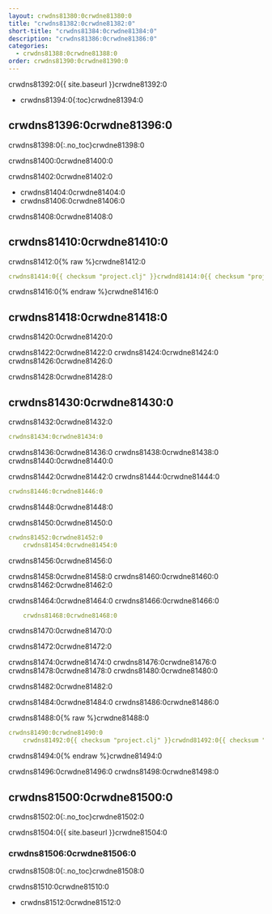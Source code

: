 ```yaml
---
layout: crwdns81380:0crwdne81380:0
title: "crwdns81382:0crwdne81382:0"
short-title: "crwdns81384:0crwdne81384:0"
description: "crwdns81386:0crwdne81386:0"
categories:
  - crwdns81388:0crwdne81388:0
order: crwdns81390:0crwdne81390:0
---
```

crwdns81392:0{{ site.baseurl }}crwdne81392:0

* crwdns81394:0{:toc}crwdne81394:0

## crwdns81396:0crwdne81396:0

crwdns81398:0{:.no_toc}crwdne81398:0

crwdns81400:0crwdne81400:0

crwdns81402:0crwdne81402:0

* crwdns81404:0crwdne81404:0
* crwdns81406:0crwdne81406:0

crwdns81408:0crwdne81408:0

## crwdns81410:0crwdne81410:0

crwdns81412:0{% raw %}crwdne81412:0

```yaml
crwdns81414:0{{ checksum "project.clj" }}crwdnd81414:0{{ checksum "project.clj" }}crwdne81414:0     
```

crwdns81416:0{% endraw %}crwdne81416:0

## crwdns81418:0crwdne81418:0

crwdns81420:0crwdne81420:0

crwdns81422:0crwdne81422:0 crwdns81424:0crwdne81424:0 crwdns81426:0crwdne81426:0

crwdns81428:0crwdne81428:0

## crwdns81430:0crwdne81430:0

crwdns81432:0crwdne81432:0

```yaml
crwdns81434:0crwdne81434:0
```

crwdns81436:0crwdne81436:0 crwdns81438:0crwdne81438:0 crwdns81440:0crwdne81440:0

crwdns81442:0crwdne81442:0 crwdns81444:0crwdne81444:0

```yaml
crwdns81446:0crwdne81446:0
```

crwdns81448:0crwdne81448:0

crwdns81450:0crwdne81450:0

```yaml
crwdns81452:0crwdne81452:0
    crwdns81454:0crwdne81454:0
```

crwdns81456:0crwdne81456:0

crwdns81458:0crwdne81458:0 crwdns81460:0crwdne81460:0 crwdns81462:0crwdne81462:0

crwdns81464:0crwdne81464:0 crwdns81466:0crwdne81466:0

```yaml
    crwdns81468:0crwdne81468:0
```

crwdns81470:0crwdne81470:0

crwdns81472:0crwdne81472:0

crwdns81474:0crwdne81474:0 crwdns81476:0crwdne81476:0 crwdns81478:0crwdne81478:0 crwdns81480:0crwdne81480:0

crwdns81482:0crwdne81482:0

crwdns81484:0crwdne81484:0 crwdns81486:0crwdne81486:0

crwdns81488:0{% raw %}crwdne81488:0

```yaml
crwdns81490:0crwdne81490:0
    crwdns81492:0{{ checksum "project.clj" }}crwdnd81492:0{{ checksum "project.clj" }}crwdne81492:0
```

crwdns81494:0{% endraw %}crwdne81494:0

crwdns81496:0crwdne81496:0 crwdns81498:0crwdne81498:0

## crwdns81500:0crwdne81500:0

crwdns81502:0{:.no_toc}crwdne81502:0

crwdns81504:0{{ site.baseurl }}crwdne81504:0

### crwdns81506:0crwdne81506:0

crwdns81508:0{:.no_toc}crwdne81508:0

crwdns81510:0crwdne81510:0

* crwdns81512:0crwdne81512:0